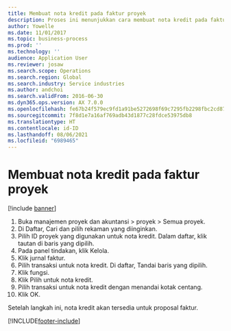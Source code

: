 ```yaml
---
title: Membuat nota kredit pada faktur proyek
description: Proses ini menunjukkan cara membuat nota kredit pada faktur proyek yang telah diposting.
author: Yowelle
ms.date: 11/01/2017
ms.topic: business-process
ms.prod: ''
ms.technology: ''
audience: Application User
ms.reviewer: josaw
ms.search.scope: Operations
ms.search.region: Global
ms.search.industry: Service industries
ms.author: andchoi
ms.search.validFrom: 2016-06-30
ms.dyn365.ops.version: AX 7.0.0
ms.openlocfilehash: fe67b24f579ec9fd1a91be5272698f69c7295fb2298fbc2cd872f24a5858ce99
ms.sourcegitcommit: 7f8d1e7a16af769adb43d1877c28fdce53975db8
ms.translationtype: HT
ms.contentlocale: id-ID
ms.lasthandoff: 08/06/2021
ms.locfileid: "6989465"
---
```

# <a name="create-a-credit-note-on-project-invoices"></a>Membuat nota kredit pada faktur proyek

[!include [banner](../../includes/banner.md)]

1. Buka manajemen proyek dan akuntansi > proyek > Semua proyek. 
2. Di Daftar, Cari dan pilih rekaman yang diinginkan. 
3. Pilih ID proyek yang digunakan untuk nota kredit. Dalam daftar, klik tautan di baris yang dipilih. 
4. Pada panel tindakan, klik Kelola. 
5. Klik jurnal faktur. 
6. Pilih transaksi untuk nota kredit. Di daftar, Tandai baris yang dipilih. 
7. Klik fungsi. 
8. Klik Pilih untuk nota kredit. 
9. Pilih transaksi untuk nota kredit dengan menandai kotak centang.
10. Klik OK. 

Setelah langkah ini, nota kredit akan tersedia untuk proposal faktur.


[!INCLUDE[footer-include](../../includes/footer-banner.md)]